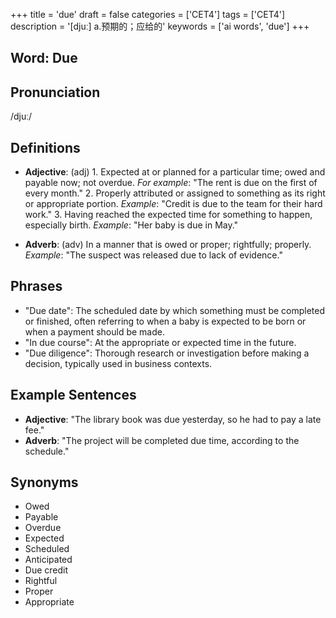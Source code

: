 +++
title = 'due'
draft = false
categories = ['CET4']
tags = ['CET4']
description = '[djuː] a.预期的；应给的'
keywords = ['ai words', 'due']
+++

## Word: Due

## Pronunciation
/djuː/

## Definitions
- **Adjective**: (adj) 1. Expected at or planned for a particular time; owed and payable now; not overdue. _For example_: "The rent is due on the first of every month."
   2. Properly attributed or assigned to something as its right or appropriate portion. _Example_: "Credit is due to the team for their hard work."
   3. Having reached the expected time for something to happen, especially birth. _Example_: "Her baby is due in May."
   
- **Adverb**: (adv)  In a manner that is owed or proper; rightfully; properly. _Example_: "The suspect was released due to lack of evidence."

## Phrases
- "Due date": The scheduled date by which something must be completed or finished, often referring to when a baby is expected to be born or when a payment should be made.
- "In due course": At the appropriate or expected time in the future.
- "Due diligence": Thorough research or investigation before making a decision, typically used in business contexts.

## Example Sentences
- **Adjective**: "The library book was due yesterday, so he had to pay a late fee."
- **Adverb**: "The project will be completed due time, according to the schedule."

## Synonyms
- Owed
- Payable
- Overdue
- Expected
- Scheduled
- Anticipated
- Due credit
- Rightful
- Proper
- Appropriate
